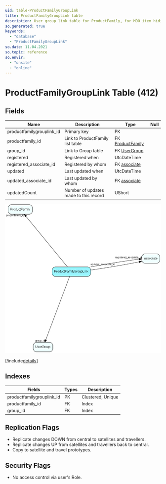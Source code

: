 ```yaml
---
uid: table-ProductFamilyGroupLink
title: ProductFamilyGroupLink table
description: User group link table for ProductFamily, for MDO item hiding
so.generated: true
keywords:
  - "database"
  - "ProductFamilyGroupLink"
so.date: 11.04.2021
so.topic: reference
so.envir:
  - "onsite"
  - "online"
---
```


# ProductFamilyGroupLink Table (412)

## Fields

| Name | Description | Type | Null |
|------|-------------|------|:----:|
|productfamilygrouplink\_id|Primary key|PK| |
|productfamily\_id|Link to ProductFamily list table|FK [ProductFamily](productfamily.md)| |
|group\_id|Link to Group table|FK [UserGroup](usergroup.md)| |
|registered|Registered when|UtcDateTime| |
|registered\_associate\_id|Registered by whom|FK [associate](associate.md)| |
|updated|Last updated when|UtcDateTime| |
|updated\_associate\_id|Last updated by whom|FK [associate](associate.md)| |
|updatedCount|Number of updates made to this record|UShort| |


![ProductFamilyGroupLink table relationship diagram](./media/ProductFamilyGroupLink.png)

[!include[details](./includes/productfamilygrouplink.md)]

## Indexes

| Fields | Types | Description |
|--------|-------|-------------|
|productfamilygrouplink\_id |PK |Clustered, Unique |
|productfamily\_id |FK |Index |
|group\_id |FK |Index |

## Replication Flags

* Replicate changes DOWN from central to satellites and travellers.
* Replicate changes UP from satellites and travellers back to central.
* Copy to satellite and travel prototypes.

## Security Flags

* No access control via user's Role.


